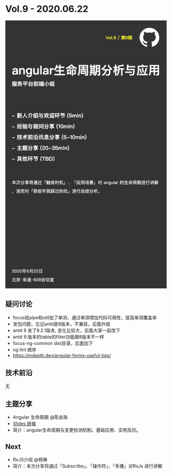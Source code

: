 
# Vol.9 - 2020.06.22

![](./poster/Vol.9.png )


## 疑问讨论
* focus给pipe和util加了单测，通过单测增加代码可用性，提高单测覆盖率
* 发包问题，忘记antd是8版本，不兼容，后面升级
* antd 9 发了9.2.1版本, 变化比较大，后面大家一起改下
* antd 9 版本的table的filter功能跟8版本不一样
* focus-ng-common dist目录，后面加下
* ng lint 顺序
* https://indepth.dev/angular-forms-useful-tips/

## 技术前沿

无

## 主题分享
* Angular 生命周期 @陈金珠 
* [Slides 链接](./slides/2020-06-22-angular生命周期.pdf)
* 简介：angular生命周期与变更检测机制。基础应用、实例及坑。


## Next
* RxJS介绍 @杨琳 
* 简介：本次分享将通过「Subscribe」、「操作符」、「多播」对RxJs 进行讲解
